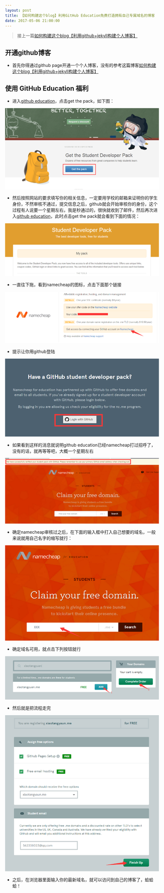 ```yaml
---
layout: post
title: 【如何构建这个blog】利用GitHub Education免费打造拥有自己专属域名的博客
date: 2017-05-06 21:00:00
---
```



>接上一篇[如何构建这个blog【利用github+jekyll构建个人博客】](http://tangdeyan.me/How-to-build-personal-web-by-jekyll/)

## 开通github博客

- 首先你得通过github page开通一个个人博客，没有的参考这篇博客[如何构建这个blog【利用github+jekyll构建个人博客】](http://tangdeyan.me/How-to-build-personal-web-by-jekyll/)

## 使用 GitHub Education 福利

- 进入[github education](https://education.github.com/)，点击get the pack，如下图：

![get the pack](https://raw.githubusercontent.com/Tandy123/Tandy123.github.io/master/images/201705/15.png)

- 然后按照网站的要求填写你的相关信息，一定要用学校的邮箱来证明你的学生身份，不然审核不通过，提交信息之后，github就会开始审核你的身份，这个过程有人说要一个星期左右，我是秒通过的，很快就收到了邮件，然后再次进入[github education](https://education.github.com/)，此时点击get the pack就会看到下面的情况：

![get the pack](https://raw.githubusercontent.com/Tandy123/Tandy123.github.io/master/images/201705/16.png)

- 一直往下拖，看到namecheap的图标，点击下面那个链接

![namecheap](https://raw.githubusercontent.com/Tandy123/Tandy123.github.io/master/images/201705/17.png)

- 提示让你用github登陆

![namecheap](https://raw.githubusercontent.com/Tandy123/Tandy123.github.io/master/images/201705/18.png)

- 如果看到这样的消息就说明github education已经namecheap打过招呼了，没有的话，就再等等吧，大概一个星期左右

![namecheap](https://raw.githubusercontent.com/Tandy123/Tandy123.github.io/master/images/201705/19.png)

- 确定namecheap审核过之后，在下面的输入框中打入自己想要的域名，一般来说就用自己名字的缩写就行：

![namecheap](https://raw.githubusercontent.com/Tandy123/Tandy123.github.io/master/images/201705/20.png)

- 确定域名可用，就点击下列按钮就行

![namecheap](https://raw.githubusercontent.com/Tandy123/Tandy123.github.io/master/images/201705/21.png)

- 然后就是把流程走完

![namecheap](https://raw.githubusercontent.com/Tandy123/Tandy123.github.io/master/images/201705/22.png)

- 之后，在浏览器里面输入你的最新域名，就可以访问到自己的博客了，蛤蛤蛤！